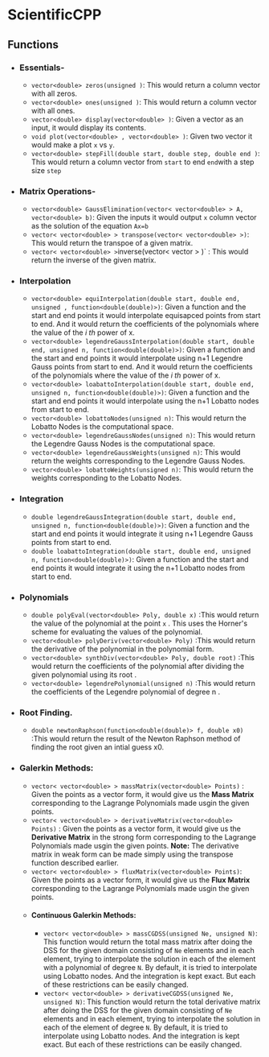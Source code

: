 # ScientificCPP


## Functions 
* ### Essentials-
    * `vector<double> zeros(unsigned )`: This would return a column vector with all zeros.
    * `vector<double> ones(unsigned )`: This would return a column vector with all ones.
    * `vector<double> display(vector<double> )`: Given a vector<double> as an input, it would display its contents.
    * `void plot(vector<double> , vector<double> )`: Given two vector it would make a plot `x` vs `y`.
    * `vector<double> stepFill(double start, double step, double end )`: This would return a column vector from `start` to end `end`with a step size `step`
* ### Matrix Operations-
    * `vector<double> GaussElimination(vector< vector<double> > A, vector<double> b)`: Given the inputs it would output `x` column vector as the solution of the equation `Ax=b`
    * `vector< vector<double> > transpose(vector< vector<double> >)`: This would return the transpoe of a given matrix.
	* `vector< vector<double> >`inverse(vector< vector<double> > )` : This would return the inverse of the given matrix.
* ### Interpolation 
    * `vector<double> equiInterpolation(double start, double end, unsigned , function<double(double)>)`: Given a function and the start and end points it would interpolate equisapced points from start to end. And it would return the coefficients of the polynomials where the value of the _i th_ power of x.
    * `vector<double> legendreGaussInterpolation(double start, double end, unsigned n, function<double(double)>)`: Given a function and the start and end points it would interpolate using n+1 Legendre Gauss points from start to end. And it would return the coefficients of the polynomials where the value of the _i th_ power of x.
    * `vector<double> loabattoInterpolation(double start, double end, unsigned n, function<double(double)>)`: Given a function and the start and end points it would interpolate using the n+1 Lobatto nodes from start to end.
    * `vector<double> lobattoNodes(unsigned n)`: This would return the Lobatto Nodes is the computational space.
    * `vector<double> legendreGaussNodes(unsigned n)`: This would return the Legendre Gauss Nodes is the computational space.
    *  `vector<double> legendreGaussWeights(unsigned n)`: This would return the weights corresponding to the Legendre Gauss Nodes.
    *  `vector<double> lobattoWeights(unsigned n)`: This would return the weights corresponding to the Lobatto Nodes.
    
* ### Integration
    * `double legendreGaussIntegration(double start, double end, unsigned n, function<double(double)>)`: Given a function and the start and end points it would integrate it using n+1 Legendre Gauss points from start to end.
    * `double loabattoIntegration(double start, double end, unsigned n, function<double(double)>)`: Given a function and the start and end points it would integrate it using the n+1 Lobatto nodes from start to end.

* ### Polynomials
    * `double polyEval(vector<double> Poly, double x)` :This would return the value of the polynomial at the point `x` . This uses the Horner's scheme for evaluating the values of the polynomial. 
    * `vector<double> polyDeriv(vector<double> Poly)` :This would return the derivative of the polynomial in the polynomial form. 
    * `vector<double> synthDiv(vector<double> Poly, double root)` :This would return the coefficients of the polynomial after dividing the given polynomial using its root .
    * `vector<double> legendrePolynomial(unsigned n)` :This would return the coefficients of the Legendre polynomial of degree n .

* ### Root Finding.
    * `double newtonRaphson(function<double(double)> f, double x0)` :This would return the result of the Newton Raphson method of finding the root given an intial guess x0.

* ### Galerkin Methods:
    * `vector< vector<double> > massMatrix(vector<double> Points)` : Given the points as a vector<double> form, it would give us the **Mass Matrix** corresponding to the Lagrange Polynomials made usgin the given points.
    * `vector< vector<double> > derivativeMatrix(vector<double> Points)` : Given the points as a vector<double> form, it would give us the **Derivative Matrix**  in the strong form corresponding to the Lagrange Polynomials made usgin the given points. **Note:** The derivative matrix in weak form can be made simply using the transpose function described earlier.
    * `vector< vector<double> > fluxMatrix(vector<double> Points)`: Given the points as a vector<double> form, it would give us the **Flux Matrix** corresponding to the Lagrange Polynomials made usgin the given points. 
    * #### Continuous Galerkin Methods:
		* `vector< vector<double> > massCGDSS(unsigned Ne, unsigned N)`: This function would return the total mass matrix after doing the DSS for the given domain consisting of `Ne` elements and in each element, trying to interpolate the solution in each of the element with a polynomial of degree `N`. By default, it is tried to interpolate using Lobatto nodes. And the integration is kept exact. But each of these restrictions can be easily changed.
		* `vector< vector<double> > derivativeCGDSS(unsigned Ne, unsigned N)`: This function would return the total derivative matrix after doing the DSS for the given domain consisting of `Ne` elements and in each element, trying to interpolate the solution in each of the element of degree `N`. By default, it is tried to interpolate using Lobatto nodes. And the integration is kept exact. But each of these restrictions can be easily changed. 
